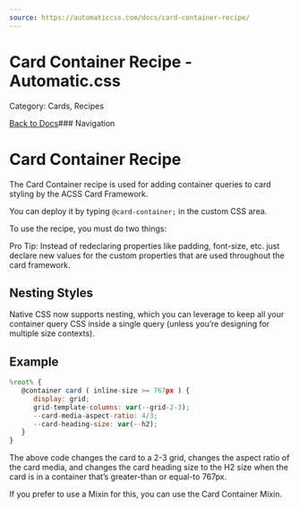 ```yaml
---
source: https://automaticcss.com/docs/card-container-recipe/
---
```


# Card Container Recipe - Automatic.css

Category: Cards, Recipes

[Back to Docs](https://automaticcss.com/docs)### Navigation

# Card Container Recipe

The Card Container recipe is used for adding container queries to card styling by the ACSS Card Framework.

You can deploy it by typing `@card-container;` in the custom CSS area.

To use the recipe, you must do two things:

Pro Tip: Instead of redeclaring properties like padding, font-size, etc. just declare new values for the custom properties that are used throughout the card framework.

## Nesting Styles

Native CSS now supports nesting, which you can leverage to keep all your container query CSS inside a single query (unless you’re designing for multiple size contexts).

## Example

```javascript
%root% {
   @container card ( inline-size >= 767px ) {
      display: grid;
      grid-template-columns: var(--grid-2-3);
      --card-media-aspect-ratio: 4/3;
      --card-heading-size: var(--h2);
   }
}
```

The above code changes the card to a 2-3 grid, changes the aspect ratio of the card media, and changes the card heading size to the H2 size when the card is in a container that’s greater-than or equal-to 767px.

If you prefer to use a Mixin for this, you can use the Card Container Mixin.

